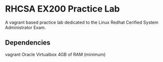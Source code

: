 # RHCSA EX200 Practice Lab

A vagrant based practice lab dedicated to the Linux Redhat Cerified System Administrator Exam.

## Dependencies
vagrant
Oracle Virtualbox
4GB of RAM (minimum)
